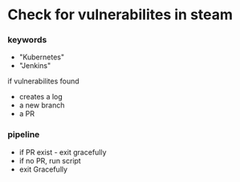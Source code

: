 # Check for vulnerabilites in steam
### keywords 
* "Kubernetes"
* "Jenkins"

if vulnerabilites found
* creates a log
* a new branch
* a PR 

### pipeline
* if PR exist - exit gracefully
* if no PR, run script
* exit Gracefully 
